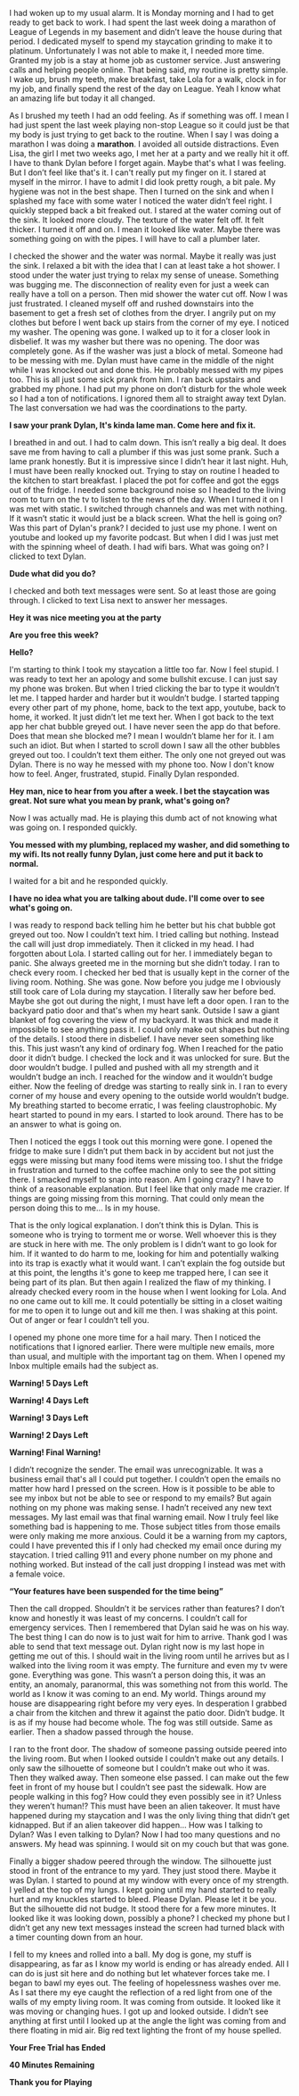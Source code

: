 I had woken up to my usual alarm. It is Monday morning and I had to get ready to get back to work. I had spent the last week doing a marathon of League of Legends in my basement and didn’t leave the house during that period. I dedicated myself to spend my staycation grinding to make it to platinum. Unfortunately I was not able to make it, I needed more time. Granted my job is a stay at home job as customer service. Just answering calls and helping people online. That being said, my routine is pretty simple. I wake up, brush my teeth, make breakfast, take Lola for a walk, clock in for my job, and finally spend the rest of the day on League. Yeah I know what an amazing life but today it all changed.

As I brushed my teeth I had an odd feeling. As if something was off. I mean I had just spent the last week playing non-stop League so it could just be that my body is just trying to get back to the routine. When I say I was doing a marathon I was doing a **marathon**. I avoided all outside distractions. Even Lisa, the girl I met two weeks ago, I met her at a party and we really hit it off. I have to thank Dylan before I forget again. Maybe that's what I was feeling. But I don’t feel like that's it. I can't really put my finger on it. I stared at myself in the mirror. I have to admit I did look pretty rough, a bit pale. My hygiene was not in the best shape. Then I turned on the sink and when I splashed my face with some water I noticed the water didn’t feel right. I quickly stepped back a bit freaked out. I stared at the water coming out of the sink. It looked more cloudy. The texture of the water felt off. It felt thicker. I turned it off and on. I mean it looked like water. Maybe there was something going on with the pipes. I will have to call a plumber later. 

I checked the shower and the water was normal. Maybe it really was just the sink. I relaxed a bit with the idea that I can at least take a hot shower. I stood under the water just trying to relax my sense of unease. Something was bugging me. The disconnection of reality even for just a week can really have a toll on a person. Then mid shower the water cut off. Now I was just frustrated. I cleaned myself off and rushed downstairs into the basement to get a fresh set of clothes from the dryer. I angrily put on my clothes but before I went back up stairs from the corner of my eye. I noticed my washer. The opening was gone. I walked up to it for a closer look in disbelief. It was my washer but there was no opening. The door was completely gone. As if the washer was just a block of metal. Someone had to be messing with me. Dylan must have came in the middle of the night while I was knocked out and done this. He probably messed with my pipes too. This is all just some sick prank from him. I ran back upstairs and grabbed my phone. I had put my phone on don’t disturb for the whole week so I had a ton of notifications. I ignored them all to straight away text Dylan. The last conversation we had was the coordinations to the party.

**I saw your prank Dylan, It's kinda lame man. Come here and fix it.**

I breathed in and out. I had to calm down. This isn’t really a big deal. It does save me from having to call a plumber if this was just some prank. Such a lame prank honestly. But it is impressive since I didn’t hear it last night. Huh, I must have been really knocked out. Trying to stay on routine I headed to the kitchen to start breakfast. I placed the pot for coffee and got the eggs out of the fridge. I needed some background noise so I headed to the living room to turn on the tv to listen to the news of the day. When I turned it on I was met with static. I switched through channels and was met with nothing. If it wasn’t static it would just be a black screen.  What the hell is going on? Was this part of Dylan's prank?  I decided to just use my phone. I went on youtube and looked up my favorite podcast. But when I did I was just met with the spinning wheel of death. I had wifi bars. What was going on? I clicked to text Dylan.

**Dude what did you do?**

I checked and both text messages were sent. So at least those are going through. I clicked to text Lisa next to answer her messages.

**Hey it was nice meeting you at the party**

**Are you free this week?**

**Hello?**

I'm starting to think I took my staycation a little too far. Now I feel stupid. I was ready to text her an apology and some bullshit excuse. I can just say my phone was broken. But when I tried clicking the bar to type it wouldn’t let me. I tapped harder and harder but it wouldn’t budge. I started tapping every other part of my phone, home, back to the text app, youtube, back to home, it worked. It just didn’t let me text her. When I got back to the text app her chat bubble greyed out. I have never seen the app do that before. Does that mean she blocked me? I mean I wouldn’t blame her for it. I am such an idiot. But when I started to scroll down I saw all the other bubbles greyed out too. I couldn’t text them either. The only one not greyed out was Dylan. There is no way he messed with my phone too. Now I don't know how to feel. Anger, frustrated, stupid. Finally Dylan responded.

**Hey man, nice to hear from you after a week. I bet the staycation was great. Not sure what you mean by prank, what's going on?**

Now I was actually mad. He is playing this dumb act of not knowing what was going on. I responded quickly.

**You messed with my plumbing, replaced my washer, and did something to my wifi. Its not really funny Dylan, just come here and put it back to normal.**

I waited for a bit and he responded quickly.

**I have no idea what you are talking about dude. I'll come over to see what's going on.**

I was ready to respond back telling him he better but his chat bubble got greyed out too. Now I couldn’t text him. I tried calling but nothing. Instead the call will just drop immediately. Then it clicked in my head. I had forgotten about Lola. I started calling out for her. I immediately began to panic. She always greeted me in the morning but she didn’t today. I ran to check every room. I checked her bed that is usually kept in the corner of the living room. Nothing. She was gone. Now before you judge me I obviously still took care of Lola during my staycation. I literally saw her before bed. Maybe she got out during the night, I must have left a door open. I ran to the backyard patio door and that's when my heart sank. Outside I saw a giant blanket of fog covering the view of my backyard. It was thick and made it impossible to see anything pass it. I could only make out shapes but nothing of the details. I stood there in disbelief. I have never seen something like this. This just wasn’t any kind of ordinary fog. When I reached for the patio door it didn’t budge. I checked the lock and it was unlocked for sure. But the door wouldn’t budge. I pulled and pushed with all my strength and it wouldn’t budge an inch. I reached for the window and it wouldn’t budge either. Now the feeling of dredge was starting to really sink in. I ran to every corner of my house and every opening to the outside world wouldn’t budge. My breathing started to become erratic, I was feeling claustrophobic. My heart started to pound in my ears. I started to look around. There has to be an answer to what is going on. 

Then I noticed the eggs I took out this morning were gone. I opened the fridge to make sure I didn’t put them back in by accident but not just the eggs were missing but many food items were missing too. I shut the fridge in frustration and turned to the coffee machine only to see the pot sitting there. I smacked myself to snap into reason. Am I going crazy? I have to think of a reasonable explanation. But I feel like that only made me crazier. If things are going missing from this morning. That could only mean the person doing this to me… Is in my house.

That is the only logical explanation. I don’t think this is Dylan. This is someone who is trying to torment me or worse. Well whoever this is they are stuck in here with me. The only problem is I didn’t want to go look for him. If it wanted to do harm to me, looking for him and potentially walking into its trap is exactly what it would want. I can’t explain the fog outside but at this point, the lengths it's gone to keep me trapped here, I can see it being part of its plan. But then again I realized the flaw of my thinking. I already checked every room in the house when I went looking for Lola. And no one came out to kill me. It could potentially be sitting in a closet waiting for me to open it to lunge out and kill me then. I was shaking at this point. Out of anger or fear I couldn’t tell you.

I opened my phone one more time for a hail mary. Then I noticed the notifications that I ignored earlier. There were multiple new emails, more than usual, and multiple with the important tag on them. When I opened my Inbox multiple emails had the subject as.

**Warning! 5 Days Left**

**Warning! 4 Days Left**

**Warning! 3 Days Left**

**Warning! 2 Days Left**

**Warning! Final Warning!**

I didn’t recognize the sender. The email was unrecognizable. It was a business email that's all I could put together. I couldn’t open the emails no matter how hard I pressed on the screen. How is it possible to be able to see my inbox but not be able to see or respond to my emails? But again nothing on my phone was making sense. I hadn’t received any new text messages. My last email was that final warning email. Now I truly feel like something bad is happening to me. Those subject titles from those emails were only making me more anxious. Could it be a warning from my captors, could I have prevented this if I only had checked my email once during my staycation. I tried calling 911 and every phone number on my phone and nothing worked. But instead of the call just dropping I instead was met with a female voice.

**“Your features have been suspended for the time being”**

Then the call dropped. Shouldn’t it be services rather than features? I don’t know and honestly it was least of my concerns. I couldn’t call for emergency services. Then I remembered that Dylan said he was on his way. The best thing I can do now is to just wait for him to arrive. Thank god I was able to send that text message out. Dylan right now is my last hope in getting me out of this. I should wait in the living room until he arrives but as I walked into the living room it was empty. The furniture and even my tv were gone. Everything was gone. This wasn’t a person doing this, it was an entity, an anomaly, paranormal, this was something not from this world. The world as I know it was coming to an end. My world. Things around my house are disappearing right before my very eyes. In desperation I grabbed a chair from the kitchen and threw it against the patio door. Didn’t budge. It is as if my house had become whole. The fog was still outside. Same as earlier. Then a shadow passed through the house.

I ran to the front door. The shadow of someone passing outside peered into the living room. But when I looked outside I couldn’t make out any details. I only saw the silhouette of someone but I couldn’t make out who it was. Then they walked away. Then someone else passed. I can make out the few feet in front of my house but I couldn’t see past the sidewalk. How are people walking in this fog? How could they even possibly see in it? Unless they weren’t human!? This must have been an alien takeover. It must have happened during my staycation and I was the only living thing that didn’t get kidnapped. But if an alien takeover did happen… How was I talking to Dylan? Was I even talking to Dylan? Now I had too many questions and no answers. My head was spinning. I would sit on my couch but that was gone. 

Finally a bigger shadow peered through the window. The silhouette just stood in front of the entrance to my yard. They just stood there. Maybe it was Dylan. I started to pound at my window with every once of my strength. I yelled at the top of my lungs. I kept going until my hand started to really hurt and my knuckles started to bleed. Please Dylan. Please let it be you. But the silhouette did not budge. It stood there for a few more minutes. It looked like it was looking down, possibly a phone? I checked my phone but I didn’t get any new text messages instead the screen had turned black with a timer counting down from an hour. 

I fell to my knees and rolled into a ball. My dog is gone, my stuff is disappearing, as far as I know my world is ending or has already ended. All I can do is just sit here and do nothing but let whatever forces take me. I began to bawl my eyes out. The feeling of hopelessness washes over me. As I sat there my eye caught the reflection of a red light from one of the walls of my empty living room. It was coming from outside. It looked like it was moving or changing hues. I got up and looked outside. I didn’t see anything at first until I looked up at the angle the light was coming from and there floating in mid air. Big red text lighting the front of my house spelled.

**Your Free Trial has Ended**

**40 Minutes Remaining**

**Thank you for Playing**

